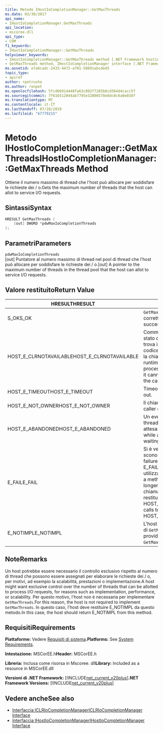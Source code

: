 ```yaml
---
title: Metodo IHostIoCompletionManager::GetMaxThreads
ms.date: 03/30/2017
api_name:
- IHostIoCompletionManager.GetMaxThreads
api_location:
- mscoree.dll
api_type:
- COM
f1_keywords:
- IHostIoCompletionManager::GetMaxThreads
helpviewer_keywords:
- IHostIoCompletionManager::GetMaxThreads method [.NET Framework hosting]
- GetMaxThreads method, IHostIoCompletionManager interface [.NET Framework hosting]
ms.assetid: e7a6cadc-2433-4472-a701-58891abcde45
topic_type:
- apiref
author: rpetrusha
ms.author: ronpet
ms.openlocfilehash: 5fcd66914448fa63c892f7285b8cd364d4cacc5f
ms.sourcegitcommit: 7f616512044ab7795e32806578e8dc0c6a0e038f
ms.translationtype: MT
ms.contentlocale: it-IT
ms.lasthandoff: 07/10/2019
ms.locfileid: "67779215"
---
```

# <a name="ihostiocompletionmanagergetmaxthreads-method"></a><span data-ttu-id="6b5e7-102">Metodo IHostIoCompletionManager::GetMaxThreads</span><span class="sxs-lookup"><span data-stu-id="6b5e7-102">IHostIoCompletionManager::GetMaxThreads Method</span></span>
<span data-ttu-id="6b5e7-103">Ottiene il numero massimo di thread che l'host può allocare per soddisfare le richieste dei / o.</span><span class="sxs-lookup"><span data-stu-id="6b5e7-103">Gets the maximum number of threads that the host can allot to service I/O requests.</span></span>  
  
## <a name="syntax"></a><span data-ttu-id="6b5e7-104">Sintassi</span><span class="sxs-lookup"><span data-stu-id="6b5e7-104">Syntax</span></span>  
  
```cpp  
HRESULT GetMaxThreads (  
    [out] DWORD *pdwMaxIoCompletionThreads  
);  
```  
  
## <a name="parameters"></a><span data-ttu-id="6b5e7-105">Parametri</span><span class="sxs-lookup"><span data-stu-id="6b5e7-105">Parameters</span></span>  
 `pdwMaxIoCompletionThreads`  
 <span data-ttu-id="6b5e7-106">[out] Puntatore al numero massimo di thread nel pool di thread che l'host può allocare per soddisfare le richieste dei / o.</span><span class="sxs-lookup"><span data-stu-id="6b5e7-106">[out] A pointer to the maximum number of threads in the thread pool that the host can allot to service I/O requests.</span></span>  
  
## <a name="return-value"></a><span data-ttu-id="6b5e7-107">Valore restituito</span><span class="sxs-lookup"><span data-stu-id="6b5e7-107">Return Value</span></span>  
  
|<span data-ttu-id="6b5e7-108">HRESULT</span><span class="sxs-lookup"><span data-stu-id="6b5e7-108">HRESULT</span></span>|<span data-ttu-id="6b5e7-109">Descrizione</span><span class="sxs-lookup"><span data-stu-id="6b5e7-109">Description</span></span>|  
|-------------|-----------------|  
|<span data-ttu-id="6b5e7-110">S_OK</span><span class="sxs-lookup"><span data-stu-id="6b5e7-110">S_OK</span></span>|<span data-ttu-id="6b5e7-111">`GetMaxThreads` stato restituito correttamente.</span><span class="sxs-lookup"><span data-stu-id="6b5e7-111">`GetMaxThreads` returned successfully.</span></span>|  
|<span data-ttu-id="6b5e7-112">HOST_E_CLRNOTAVAILABLE</span><span class="sxs-lookup"><span data-stu-id="6b5e7-112">HOST_E_CLRNOTAVAILABLE</span></span>|<span data-ttu-id="6b5e7-113">Common language runtime (CLR) non è stato caricato in un processo oppure si trova in uno stato in cui non può eseguire codice gestito o elaborare correttamente la chiamata.</span><span class="sxs-lookup"><span data-stu-id="6b5e7-113">The common language runtime (CLR) has not been loaded into a process, or the CLR is in a state in which it cannot run managed code or process the call successfully.</span></span>|  
|<span data-ttu-id="6b5e7-114">HOST_E_TIMEOUT</span><span class="sxs-lookup"><span data-stu-id="6b5e7-114">HOST_E_TIMEOUT</span></span>|<span data-ttu-id="6b5e7-115">Timeout della chiamata.</span><span class="sxs-lookup"><span data-stu-id="6b5e7-115">The call timed out.</span></span>|  
|<span data-ttu-id="6b5e7-116">HOST_E_NOT_OWNER</span><span class="sxs-lookup"><span data-stu-id="6b5e7-116">HOST_E_NOT_OWNER</span></span>|<span data-ttu-id="6b5e7-117">Il chiamante non possiede il blocco.</span><span class="sxs-lookup"><span data-stu-id="6b5e7-117">The caller does not own the lock.</span></span>|  
|<span data-ttu-id="6b5e7-118">HOST_E_ABANDONED</span><span class="sxs-lookup"><span data-stu-id="6b5e7-118">HOST_E_ABANDONED</span></span>|<span data-ttu-id="6b5e7-119">Un evento è stato annullato durante un thread bloccato o fiber è rimasta in attesa su di esso.</span><span class="sxs-lookup"><span data-stu-id="6b5e7-119">An event was canceled while a blocked thread or fiber was waiting on it.</span></span>|  
|<span data-ttu-id="6b5e7-120">E_FAIL</span><span class="sxs-lookup"><span data-stu-id="6b5e7-120">E_FAIL</span></span>|<span data-ttu-id="6b5e7-121">Si è verificato un errore irreversibile sconosciuto.</span><span class="sxs-lookup"><span data-stu-id="6b5e7-121">An unknown catastrophic failure occurred.</span></span> <span data-ttu-id="6b5e7-122">Quando un metodo di E_FAIL viene restituito, CLR non è più utilizzabile all'interno del processo.</span><span class="sxs-lookup"><span data-stu-id="6b5e7-122">When a method returns E_FAIL, the CLR is no longer usable within the process.</span></span> <span data-ttu-id="6b5e7-123">Le chiamate successive ai metodi di hosting restituiranno HOST_E_CLRNOTAVAILABLE.</span><span class="sxs-lookup"><span data-stu-id="6b5e7-123">Subsequent calls to hosting methods return HOST_E_CLRNOTAVAILABLE.</span></span>|  
|<span data-ttu-id="6b5e7-124">E_NOTIMPL</span><span class="sxs-lookup"><span data-stu-id="6b5e7-124">E_NOTIMPL</span></span>|<span data-ttu-id="6b5e7-125">L'host non fornisce un'implementazione di `GetMaxThreads`.</span><span class="sxs-lookup"><span data-stu-id="6b5e7-125">The host does not provide an implementation of `GetMaxThreads`.</span></span>|  
  
## <a name="remarks"></a><span data-ttu-id="6b5e7-126">Note</span><span class="sxs-lookup"><span data-stu-id="6b5e7-126">Remarks</span></span>  
 <span data-ttu-id="6b5e7-127">Un host potrebbe essere necessario il controllo esclusivo rispetto al numero di thread che possono essere assegnati per elaborare le richieste dei / o, per motivi, ad esempio la scalabilità, prestazioni o implementazione.</span><span class="sxs-lookup"><span data-stu-id="6b5e7-127">A host might want exclusive control over the number of threads that can be allotted to process I/O requests, for reasons such as implementation, performance, or scalability.</span></span> <span data-ttu-id="6b5e7-128">Per questo motivo, l'host non è necessaria per implementare `GetMaxThreads`.</span><span class="sxs-lookup"><span data-stu-id="6b5e7-128">For this reason, the host is not required to implement `GetMaxThreads`.</span></span> <span data-ttu-id="6b5e7-129">In questo caso, l'host deve restituire E_NOTIMPL da questo metodo.</span><span class="sxs-lookup"><span data-stu-id="6b5e7-129">In this case, the host should return E_NOTIMPL from this method.</span></span>  
  
## <a name="requirements"></a><span data-ttu-id="6b5e7-130">Requisiti</span><span class="sxs-lookup"><span data-stu-id="6b5e7-130">Requirements</span></span>  
 <span data-ttu-id="6b5e7-131">**Piattaforme:** Vedere [Requisiti di sistema](../../../../docs/framework/get-started/system-requirements.md).</span><span class="sxs-lookup"><span data-stu-id="6b5e7-131">**Platforms:** See [System Requirements](../../../../docs/framework/get-started/system-requirements.md).</span></span>  
  
 <span data-ttu-id="6b5e7-132">**Intestazione:** MSCorEE.h</span><span class="sxs-lookup"><span data-stu-id="6b5e7-132">**Header:** MSCorEE.h</span></span>  
  
 <span data-ttu-id="6b5e7-133">**Libreria:** Inclusa come risorsa in Mscoree. dll</span><span class="sxs-lookup"><span data-stu-id="6b5e7-133">**Library:** Included as a resource in MSCorEE.dll</span></span>  
  
 <span data-ttu-id="6b5e7-134">**Versioni di .NET Framework:** [!INCLUDE[net_current_v20plus](../../../../includes/net-current-v20plus-md.md)]</span><span class="sxs-lookup"><span data-stu-id="6b5e7-134">**.NET Framework Versions:** [!INCLUDE[net_current_v20plus](../../../../includes/net-current-v20plus-md.md)]</span></span>  
  
## <a name="see-also"></a><span data-ttu-id="6b5e7-135">Vedere anche</span><span class="sxs-lookup"><span data-stu-id="6b5e7-135">See also</span></span>

- [<span data-ttu-id="6b5e7-136">Interfaccia ICLRIoCompletionManager</span><span class="sxs-lookup"><span data-stu-id="6b5e7-136">ICLRIoCompletionManager Interface</span></span>](../../../../docs/framework/unmanaged-api/hosting/iclriocompletionmanager-interface.md)
- [<span data-ttu-id="6b5e7-137">Interfaccia IHostIoCompletionManager</span><span class="sxs-lookup"><span data-stu-id="6b5e7-137">IHostIoCompletionManager Interface</span></span>](../../../../docs/framework/unmanaged-api/hosting/ihostiocompletionmanager-interface.md)
